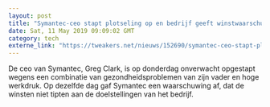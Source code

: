 ```yaml
---
layout: post
title: "Symantec-ceo stapt plotseling op en bedrijf geeft winstwaarschuwing af"
date: Sat, 11 May 2019 09:09:02 GMT
category: tech
externe_link: "https://tweakers.net/nieuws/152690/symantec-ceo-stapt-plotseling-op-en-bedrijf-geeft-winstwaarschuwing-af.html"
---
```


De ceo van Symantec, Greg Clark, is op donderdag onverwacht opgestapt wegens een combinatie van gezondheidsproblemen van zijn vader en hoge werkdruk. Op dezelfde dag gaf Symantec een waarschuwing af, dat de winsten niet tipten aan de doelstellingen van het bedrijf.<img src="http://feeds.feedburner.com/~r/tweakers/mixed/~4/x7nna_1hAPQ" height="1" width="1" alt=""/>
